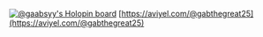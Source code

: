 [![@gaabsyy's Holopin board](https://holopin.io/api/user/board?user=gaabsyy)](https://holopin.io/@gaabsyy)
[https://aviyel.com/@gabthegreat25](https://aviyel.com/@gabthegreat25)
